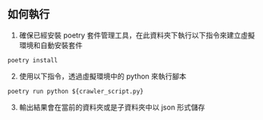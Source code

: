 ## 如何執行

1. 確保已經安裝 poetry 套件管理工具，在此資料夾下執行以下指令來建立虛擬環境和自動安裝套件

```shell
poetry install
```

2. 使用以下指令，透過虛擬環境中的 python 來執行腳本

```shell
poetry run python ${crawler_script.py}
```

3. 輸出結果會在當前的資料夾或是子資料夾中以 json 形式儲存
